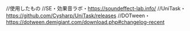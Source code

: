 //使用したもの
//SE・効果音ラボ・https://soundeffect-lab.info/
//UniTask・https://github.com/Cysharp/UniTask/releases
//DOTween・https://dotween.demigiant.com/download.php#changelog-recent
